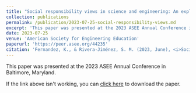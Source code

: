 ```yaml
---
title: "Social responsibility views in science and engineering: An exploratory study among engineering undergraduate researchers"
collection: publications
permalink: /publication/2023-07-25-social-responsibility-views.md
excerpt: 'This paper was presented at the 2023 ASEE Annual Conference in Baltimore, Maryland.'
date: 2023-07-25
venue: 'American Society for Engineering Education'
paperurl: 'https://peer.asee.org/44235'
citation: 'Fernandez, K., & Rivera-Jiménez, S. M. (2023, June), <i>Social responsibility views in science and engineering: An exploratory study among engineering undergraduate researchers</i>. Paper presented at the 2023 ASEE Annual Conference & Exposition, Baltimore, Maryland.'
---
```

This paper was presented at the 2023 ASEE Annual Conference in Baltimore, Maryland.

If the link above isn't working, you can [click here](https://github.com/KassSTEM/KassSTEM.github.io/blob/3ce828de5a3de7723414cb500c5a6a7a16993d5b/files/social-responsibility-views-in-science-and-engineering-an-exploratory-study-among-engineering-undergraduate-researchers.pdf) to download the paper.
